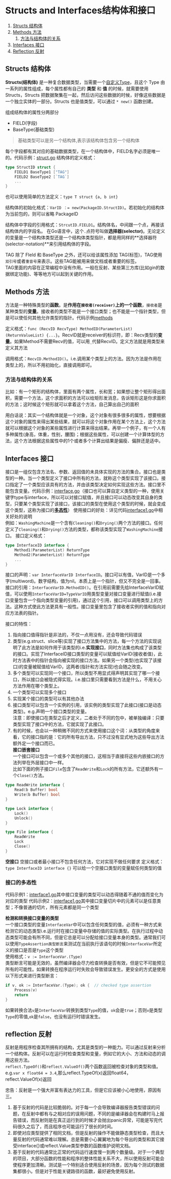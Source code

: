 # Structs and Interfaces结构体和接口
1. [Structs 结构体](#1.Structs结构体)  
2. [Methods 方法](#Methods方法) 
   1. [方法与结构体的关系](#方法与结构体的关系) 
3. [Interfaces 接口](#Interfaces接口)  
4. [Reflection 反射](#Reflection反射)

## Structs 结构体  
**Structs(结构体)** 是一种复合数据类型，当需要一个[自定义Type](/1.Type/README.md)，且这个 Type 由一系列的属性组成，每个属性都有自己的 **类型** 和 **值** 的时候，就需要使用 Structs，Structs 把数据聚集在一起，然后访问这些数据的时候，好像这些数据是一个独立实体的一部分。Structs 也是值类型，可以通过 `* new()` 函数创建。

组成结构体的属性分两部分
* FIELD(字段)
* BaseType(基础类型)
> 基础类型可以是另一个结构体,表示该结构体包含另一个结构体

每个字段都有其对应的基础数据类型，在一个结构体中，FIELD名字必须是唯一的。代码示例：[struct.go](7.Structs-Interfaces/struct.go)
结构体的定义格式：
```go
type StructID struct {
	FIELD1 BaseType1 ["TAG"]
	FIELD2 BaseType2 [`TAG`]
	...
}
```
也可以使用简单的方法定义：`type T struct {a, b int}`

结构体的初始化格式：`VarID ：= new(PackageID.StructID)`。若初始化的结构体为当前包的，则可以省略 PackageID

结构体中字段的引用格式：`StrcutID.FIELD1`。结构体名，中间跟一个点，再接该结构体内的字段名。
在Go语言中，这个`.`点符号叫做**选择器(selector)**。无论定义的变量是一个结构体类型还是一个结构体类型指针，都是用同样的**选择器符(selector-notation)**来引用结构体的字段。

TAG
除了 FIeld 和 BaseType 之外，还可以给该属性添加 TAG(标签)，TAG使用`双引号`或者`重音号`来表示。这些TAG能被用来做文档或者重要的标签。  
TAG里面的内容在正常编程中没有作用。一般在反射、某些第三方库(比如gin的数据绑定功能)、等等地方可以起到关键的作用。

## Methods 方法
方法是一种特殊类型的**函数**。是**作用在`接收者(receiver)`上的一个函数**，`接收者`是某种类型的**变量**。接收者的类型不能是一个接口类型；也不能是一个指针类型，但是可以使任何其他允许类型的指针。代码示例[methods](/7.Structs-Interfaces/method.go)  

定义格式：`func (RecvID RecvType) MethodID(ParameterList) (ReturnValueList) {...}`。RecvID就是receiver的标识符，即：Recv类型的**变量**。如果Method不需要Recv的值，可以用`_`代替RecvID。定义方法就是用类型来定义其方法  

调用格式：`RecvID.MethodID()`。i.e.调用某个类型上的方法。因为方法是作用在类型上的，所以不用初始化，直接调用即可。

### 方法与结构体的关系
比如：有一个矩形的结构体，里面有两个属性，长和宽；如果想让整个矩形得出面积，需要一个方法，这个求面积的方法可以给矩形发消息，告诉矩形这是你求面积的方法；这时候这个矩形就可以拿着这个方法，自己算出自己的面积

用白话说：其实一个结构体就是一个对象，这个对象有很多很多的属性，想要根据这个对象的属性来得出某些结果，就可以将这个对象作用在某个方法上，这个方法就可以根据这个对象的某些属性进行计算来得出结果。再举一个例子，有一个人有多种属性(身高，体重，性别，腰围)；根据这些属性，可以创建一个计算体型的方法，这个方法根据这些属性中的1个或者多个计算出结果是偏瘦、偏胖还是适中。

## Interfaces 接口  
接口是一组仅包含方法名、参数、返回值的未具体实现的方法的集合。接口也是类型的一种。当一个类型定义了接口中所有的方法，就称这个类型实现了该接口。接口指定了一个类型应该具有的方法，并由该类型决定如何实现这些方法。接口里不能包含变量。代码示例：[interface.go](/7.Structs-Interfaces/interface.go)（接口也可以算自定义类型的一种，使用关键字type与interface，所以可以对接口赋值，并且接口可以动态改变其自身的类型，只要某个类型实现了该接口，该接口的类型在使用这个类型的时候，就会变成这个类型，这称为接口的[**多态性**](#接口的多态性)）
使用接口的好处：详见代码[interface1.go](/7.Structs-Interfaces/interface1.go)中相关好处的说明  
例如：`WashingMachine`是一个含有`Cleaning()`和`Drying()`两个方法的接口。任何定义了`Cleaning()`和`Drying()`方法的类型，都称该类型实现了`WashingMachine`接口。
接口定义格式：
```go
type InterfaceID interface {
	Method1(ParameterList) ReturnType
	Method2(ParameterList) ReturnType
	...
}
```
接口的声明：`var InterfaceVarID InterfaceID`。接口可以有值，VarID是一个多字(multiword)。数字结构，值为nil。本质上是一个指针，但又不完全是一回事。  
接口的引用：`InterfaceVarID.MethodID()`。在引用前需要先给InterfaceVarID赋值，可以使用`InterfaceVarID=TypeVarID`用类型变量对接口变量进行赋值(i.e.接口变量包含一个指向类型变量的引用)，通过这个引用，接口可以调用类型上的方法。这种方式使此方法更具有一般性。接口变量里包含了接收者实例的值和指向对应方法表的指针。

接口的特性：
1. 指向接口值得指针是非法的，不仅一点用没有，还会导致代码错误  
2. 类型(e.g.struct、slice等)实现了接口方法集中的方法，每一个方法的实现说明了此方法是如何作用于该类型的i.e.**实现接口**，同时方法集也构成了该类型的接口。实现了InterfaceID接口类型的变量可以赋值给VarID(接收者值)，此时方法表中的指针会指向被实现的接口方法。如果另一个类型(也实现了该接口)的变量被赋值给VarID，这两者(指针和方法实现)也会随之改变。  
3. 多个类型可以实现同一个接口，所以类型不用显式得声明其实现了哪一个接口，所以接口会被隐式得实现。i.e.接口里只需要看到方法是什么，不用关心方法作用在哪个类型上。  
4. 一个类型可以实现多个接口  
5. 实现某个接口的类型可以有其他办法  
6. 接口类型可以包含一个实例的引用，该实例的类型实现了此接口(接口是动态类型)。e.g.声明一个接口类型的变量。  
注意：即使接口在类型之后才定义，二者处于不同的包中，被单独编译：只要类型实现了接口中的方法，它就实现了此接口。 
7. 有的时候，也会以一种稍微不同的方式来使用接口这个词：从类型的角度来看，它的接口指的是：它的所有导出方法，只不过没有显式地为这些导出方法额外定一个接口而已。  
**接口嵌套接口**  
一个接口可以包含一个或多个其他的接口，这相当于直接将这些内嵌接口的方法列举在外层接口中一样。  
比如下面的例子接口`File`包含了`ReadWrite`和`Lock`的所有方法，它还额外有一个`Close()`方法。
```go
type ReadWrite interface {
    Read(b Buffer) bool
    Write(b Buffer) bool
}

type Lock interface {
    Lock()
    Unlock()
}

type File interface {
    ReadWrite
    Lock
    Close()
}
```

**空接口**
空接口或者最小接口不包含任何方法，它对实现不做任何要求
定义格式：`type InterfaceID interface {}`
可以给一个空接口类型的变量赋任何类型的值

### 接口的多态性
代码示例1：[interface1.go](/7.Structs-Interfaces/interface.go)其中接口变量的类型可以动态得随着不通的值而变化为对应的类型
代码示例2：[interface1.go](/7.Structs-Interfaces/interface1.go)其中接口变量切片中的元素可以是任意类型；不像普通的切片，所有元素都是同一个类型

**检测和转换接口变量的类型**  
一个接口类型的变量`InterfaceVar`中可以包含任何类型的值，必须有一种方式来检测它的动态类型i.e.运行时在接口变量中存储的值的实际类型。在执行过程中动态类型可能会有所不同，但是它总是可以分配给接口变量本身的类型。通常我们可以使用`TypeAssertion类型断言`来测试在当前执行该语句的时候`InterfaceVar`所定义的接口是否是`Type`这个类型  
使用格式：`v := InterfaceVar.(Type)`  
类型断言可能是无效的，虽然编译器会尽力检查转换是否有效，但是它不可能预见所有的可能性。如果转换在程序运行时失败会导致错误发生。更安全的方式是使用以下形式来进行类型断言：  
```go
if v, ok := InterfaceVar.(Type); ok {  // checked type assertion
    Process(v)
    return
}
```
如果转换合法`v`是`InterfaceVar`转换到类型`Type`的值，`ok`会是`true`；否则`v`是类型`Type`的零值,`ok`是`false`，也没有运行时错误发生。  

## reflection 反射  
反射是用程序检查其所拥有的结构，尤其是类型的一种能力。可以通过反射来分析一个结构体。反射可以在运行时检查类型和变量，例如它的大小、方法和动态的调用这些方法。  
`reflect.TypeOf()`和`reflect.ValueOf()`两个函数返回被检查对象的类型和值。e.g.`var x float64 = 3.4`,那么reflect.TypeOf(x)返回float64，reflect.ValueOf(x)返回 

忠告：反射是一个强大并富有表达力的工具，但是它应该被小心地使用，原因有三。  
1. 基于反射的代码是比较脆弱的。对于每一个会导致编译器报告类型错误的问题，在反射中都有与之相对应的误用问题，不同的是编译器会在构建时马上报告错误，而反射则是在真正运行到的时候才会抛出panic异常，可能是写完代码很久之后了，而且程序也可能运行了很长的时间。  
2. 即使对应类型提供了相同文档，但是反射的操作不能做静态类型检查，而且大量反射的代码通常难以理解。总是需要小心翼翼地为每个导出的类型和其它接受interface{}或reflect.Value类型参数的函数维护说明文档。  
3. 基于反射的代码通常比正常的代码运行速度慢一到两个数量级。对于一个典型的项目，大部分函数的性能和程序的整体性能关系不大，所以使用反射可能会使程序更加清晰。测试是一个特别适合使用反射的场景，因为每个测试的数据集都很小。但是对于性能关键路径的函数，最好避免使用反射。  
